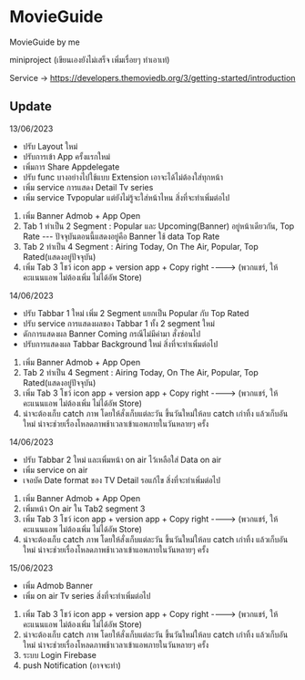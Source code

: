 # MovieGuide
 MovieGuide by me 
 
miniproject (เขียนเองยังไม่เสร็จ เพิ่มเรื่อยๆ ทำเอาเท่)

Service -> https://developers.themoviedb.org/3/getting-started/introduction


## Update
13/06/2023
- ปรับ Layout ใหม่
- ปรับการเข้า App ครั้งแรกใหม่
- เพิ่มการ Share Appdelegate
- ปรับ func บางอย่างไปใช้แบบ Extension เอาจะได้ไม่ต้องใส่ทุกหน้า
- เพิ่ม service การแสดง Detail Tv series 
- เพิ่ม service Tvpopular แต่ยังไม่รู้จะใส่หน้าไหน
สิ่งที่จะทำเพิ่มต่อไป
1. เพิ่ม Banner Admob + App Open
2. Tab 1 ทำเป็น 2 Segment : Popular และ Upcoming(Banner) อยู่หน้าเดียวกัน, Top Rate --- ปัจจุบันตอนนี้แสดงอยู่คือ Banner ใช้ data Top Rate
3. Tab 2 ทำเป็น 4 Segment : Airing Today, On The Air, Popular, Top Rated(แสดงอยู่ปัจจุบัน)
4. เพิ่ม Tab 3 โชว์ icon app + version app + Copy right ----> (พวกแชร์, ให้คะแนนแอพ ไม่ต้องเพิ่ม ไม่ได้อัพ Store)

14/06/2023
- ปรับ Tabbar 1 ใหม่ เพิ่ม 2 Segment แยกเป็น Popular กับ Top Rated
- ปรับ service การแสดงผลของ Tabbar 1 ทั้ง 2 segment ใหม่
- ดักการแสดงผล Banner Coming กรณีไม่มีค่ามา สั่งซ่อนไป
- ปรับการแสดงผล Tabbar Background ใหม่
สิ่งที่จะทำเพิ่มต่อไป
1. เพิ่ม Banner Admob + App Open
2. Tab 2 ทำเป็น 4 Segment : Airing Today, On The Air, Popular, Top Rated(แสดงอยู่ปัจจุบัน)
3. เพิ่ม Tab 3 โชว์ icon app + version app + Copy right ----> (พวกแชร์, ให้คะแนนแอพ ไม่ต้องเพิ่ม ไม่ได้อัพ Store)
4. น่าจะต้องเก็บ catch ภาพ โดยให้สั่งเก็บแต่ละวัน ขึ้นวันใหม่ให้ลบ catch เก่าทิ้ง แล้วเก็บอันใหม่ น่าจะช่วยเรื่องโหลดภาพช้าเวลาเข้าแอพภายในวันหลายๆ ครั้ง

14/06/2023
- ปรับ Tabbar 2 ใหม่ และเพิ่มหน้า on air ไว้เหลือใส่ Data on air
- เพิ่ม service on air
- เจอบัค Date format ของ TV Detail รอแก้ไข
สิ่งที่จะทำเพิ่มต่อไป
1. เพิ่ม Banner Admob + App Open
2. เพิ่มหน้า On air ใน Tab2 segment 3
3. เพิ่ม Tab 3 โชว์ icon app + version app + Copy right ----> (พวกแชร์, ให้คะแนนแอพ ไม่ต้องเพิ่ม ไม่ได้อัพ Store)
4. น่าจะต้องเก็บ catch ภาพ โดยให้สั่งเก็บแต่ละวัน ขึ้นวันใหม่ให้ลบ catch เก่าทิ้ง แล้วเก็บอันใหม่ น่าจะช่วยเรื่องโหลดภาพช้าเวลาเข้าแอพภายในวันหลายๆ ครั้ง

15/06/2023
- เพิ่ม Admob Banner
- เพิ่ม on air Tv series
สิ่งที่จะทำเพิ่มต่อไป
1. เพิ่ม Tab 3 โชว์ icon app + version app + Copy right ----> (พวกแชร์, ให้คะแนนแอพ ไม่ต้องเพิ่ม ไม่ได้อัพ Store)
2. น่าจะต้องเก็บ catch ภาพ โดยให้สั่งเก็บแต่ละวัน ขึ้นวันใหม่ให้ลบ catch เก่าทิ้ง แล้วเก็บอันใหม่ น่าจะช่วยเรื่องโหลดภาพช้าเวลาเข้าแอพภายในวันหลายๆ ครั้ง
3. ระบบ Login Firebase
4. push Notification (อาจจะทำ)
